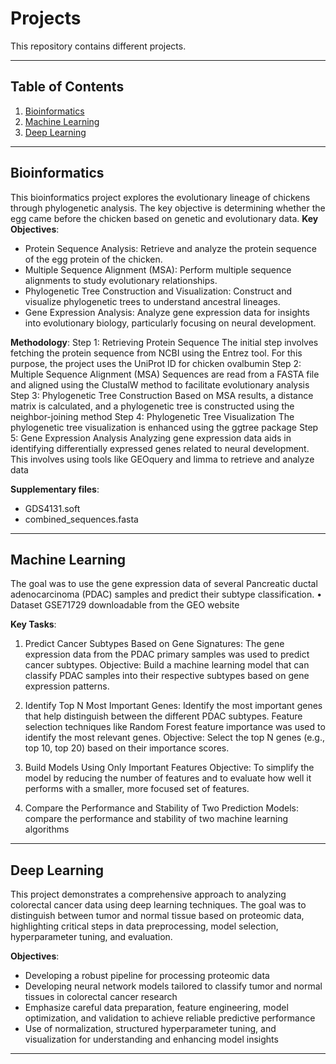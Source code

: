 # Projects

This repository contains different projects.

---

## Table of Contents

1. [Bioinformatics](#bioinformatics)  
2. [Machine Learning](#machine-learning)  
3. [Deep Learning](#deep-learning)     


---

## Bioinformatics

This bioinformatics project explores the evolutionary lineage of chickens through phylogenetic analysis. The key objective is determining whether the egg came before the chicken based on genetic and evolutionary data.
**Key Objectives**:
- Protein Sequence Analysis: Retrieve and analyze the protein sequence of the egg protein of the chicken.
- Multiple Sequence Alignment (MSA): Perform multiple sequence alignments to study evolutionary relationships.
- Phylogenetic Tree Construction and Visualization: Construct and visualize phylogenetic trees to understand ancestral lineages.
- Gene Expression Analysis: Analyze gene expression data for insights into evolutionary biology, particularly focusing on neural development.

**Methodology**:
Step 1: Retrieving Protein Sequence
The initial step involves fetching the protein sequence from NCBI using the Entrez tool. For this purpose, the project uses the UniProt ID for chicken ovalbumin
Step 2: Multiple Sequence Alignment (MSA)
Sequences are read from a FASTA file and aligned using the ClustalW method to facilitate evolutionary analysis
Step 3: Phylogenetic Tree Construction
Based on MSA results, a distance matrix is calculated, and a phylogenetic tree is constructed using the neighbor-joining method
Step 4: Phylogenetic Tree Visualization
The phylogenetic tree visualization is enhanced using the ggtree package
Step 5: Gene Expression Analysis
Analyzing gene expression data aids in identifying differentially expressed genes related to neural development. This involves using tools like GEOquery and limma to retrieve and analyze data

**Supplementary files**:
- GDS4131.soft
- combined_sequences.fasta
---

## Machine Learning
The goal was to use the gene expression data of several Pancreatic ductal adenocarcinoma (PDAC) samples and predict their subtype classification.
• Dataset GSE71729 downloadable from the GEO website

**Key Tasks**:
1. Predict Cancer Subtypes Based on Gene Signatures: The gene expression data from the PDAC primary samples was used to predict cancer subtypes.
Objective: Build a machine learning model that can classify PDAC samples into their respective subtypes based on gene expression patterns.

2. Identify Top N Most Important Genes: Identify the most important genes that help distinguish between the different PDAC subtypes. Feature selection techniques like Random Forest feature importance was used to identify the most relevant genes.
Objective: Select the top N genes (e.g., top 10, top 20) based on their importance scores.

3. Build Models Using Only Important Features
Objective: To simplify the model by reducing the number of features and to evaluate how well it performs with a smaller, more focused set of features.

4. Compare the Performance and Stability of Two Prediction Models: compare the performance and stability of two machine learning algorithms

---

## Deep Learning
This project demonstrates a comprehensive approach to analyzing colorectal cancer data using deep learning techniques. The goal was to distinguish between tumor and normal tissue based on proteomic data, highlighting critical steps in data preprocessing, model selection, hyperparameter tuning, and evaluation.

**Objectives**:
- Developing a robust pipeline for processing proteomic data
- Developing neural network models tailored to classify tumor and normal tissues in colorectal cancer research
- Emphasize careful data preparation, feature engineering, model optimization, and validation to achieve reliable predictive performance
- Use of normalization, structured hyperparameter tuning, and visualization for understanding and enhancing model insights

---




